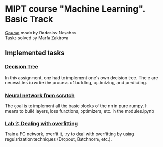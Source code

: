 # MIPT course "Machine Learning". Basic Track
[Course](https://github.com/girafe-ai/ml-course/tree/22f_basic) made by Radoslav Neychev <br>
Tasks solved by Marfa Zakirova

## Implemented tasks
### [Decision Tree](https://github.com/marfadita/ML-mipt-basic/blob/main/tasks/0_04_tree/tree_new.py)
In this assignment, one had to implement one's own decision tree. There are necessities to write the process of building, optimizing, and predicting.

### [Neural network from scratch](https://github.com/marfadita/ML-mipt-basic/blob/main/tasks/0_05_nn_from_scratch/modules1.ipynb)
The goal is to implement all the basic blocks of the nn in pure numpy. It means to build layers, loss functions, optimizers, etc. in the modules.ipynb

### [Lab 2: Dealing with overfitting](https://github.com/marfadita/ML-mipt-basic/blob/main/tasks/lab2/Lab2_DL_part2_overfitting.ipynb)
Train a FC network, overfit it, try to deal with overfitting by using regularization techniques (Dropout, Batchnorm, etc.).
